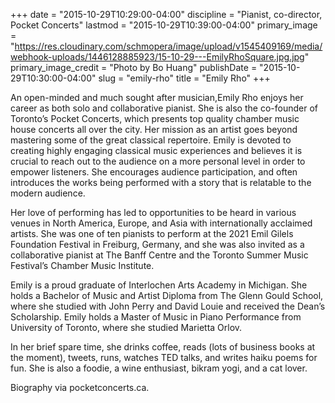 +++
date = "2015-10-29T10:29:00-04:00"
discipline = "Pianist, co-director, Pocket Concerts"
lastmod = "2015-10-29T10:39:00-04:00"
primary_image = "https://res.cloudinary.com/schmopera/image/upload/v1545409169/media/webhook-uploads/1446128885923/15-10-29---EmilyRhoSquare.jpg.jpg"
primary_image_credit = "Photo by Bo Huang"
publishDate = "2015-10-29T10:30:00-04:00"
slug = "emily-rho"
title = "Emily Rho"
+++

An open-minded and much sought after musician,Emily Rho enjoys her career as both solo and collaborative pianist. She is also the co-founder of Toronto’s Pocket Concerts, which presents top quality chamber music house concerts all over the city. Her mission as an artist goes beyond mastering some of the great classical repertoire. Emily is devoted to creating highly engaging classical music experiences and believes it is crucial to reach out to the audience on a more personal level in order to empower listeners. She encourages audience participation, and often introduces the works being performed with a story that is relatable to the modern audience.
 
Her love of performing has led to opportunities to be heard in various venues in North America, Europe, and Asia with internationally acclaimed artists. She was one of ten pianists to perform at the 2021 Emil Gilels Foundation Festival in Freiburg, Germany, and she was also invited as a collaborative pianist at The Banff Centre and the Toronto Summer Music Festival’s Chamber Music Institute.
 
Emily is a proud graduate of Interlochen Arts Academy in Michigan. She holds a Bachelor of Music and Artist Diploma from The Glenn Gould School, where she studied with John Perry and David Louie and received the Dean’s Scholarship. Emily holds a Master of Music in Piano Performance from University of Toronto, where she studied Marietta Orlov.
 
In her brief spare time, she drinks coffee, reads (lots of business books at the moment), tweets, runs, watches TED talks, and writes haiku poems for fun. She is also a foodie, a wine enthusiast, bikram yogi, and a cat lover.

Biography via pocketconcerts.ca.
